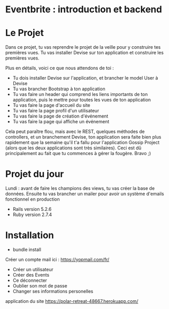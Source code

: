 # Eventbrite : introduction et backend

# Le Projet

Dans ce projet, tu vas reprendre le projet de la veille pour y construire tes premières vues. Tu vas installer Devise sur ton application et construire les premières vues.

Plus en détails, voici ce que nous attendons de toi :

* Tu dois installer Devise sur l'application, et brancher le model User à Devise
* Tu vas brancher Bootstrap à ton application
* Tu vas faire un header qui comprend les liens importants de ton application, puis le mettre pour toutes les vues de ton application
* Tu vas faire la page d'accueil du site
* Tu vas faire la page profil d'un utilisateur
* Tu vas faire la page de création d'événement
* Tu vas faire la page qui affiche un événement

Cela peut paraître flou, mais avec le REST, quelques méthodes de controllers, et un branchement Devise, ton application sera faite bien plus rapidement que la semaine qu'il t'a fallu pour l'application Gossip Project (alors que les deux applications sont très similaires). Ceci est dû principalement au fait que tu commences à gérer la fougère. Bravo ;)

# Projet du jour

Lundi : avant de faire les champions des views, tu vas créer la base de données. Ensuite tu vas brancher un mailer pour avoir un système d'emails fonctionnel en production

* Rails version 5.2.6
* Ruby version 2.7.4

# Installation

* bundle install

Créer un compte mail ici : https://yopmail.com/fr/

* Créer un utilisateur
* Créer des Events
* Ce déconnecter
* Oublier son mot de passe
* Changer ses informations personelles



application du site https://polar-retreat-48667.herokuapp.com/


